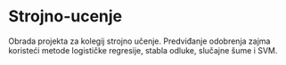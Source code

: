 # Strojno-ucenje
Obrada projekta za kolegij strojno učenje. Predviđanje odobrenja zajma koristeći metode logističke regresije, stabla odluke, slučajne šume i SVM.
